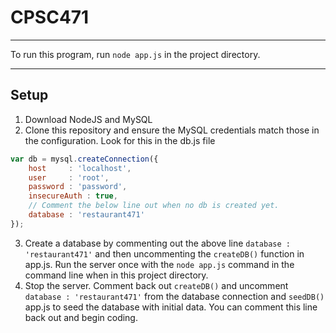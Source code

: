 # CPSC471
----

To run this program, run `node app.js` in the project directory.

----
## Setup
1. Download NodeJS and MySQL
2. Clone this repository and ensure the MySQL credentials match those in the configuration. Look for this in the db.js file
```javascript
var db = mysql.createConnection({
    host     : 'localhost',
    user     : 'root',
    password : 'password',
    insecureAuth : true,
    // Comment the below line out when no db is created yet.
    database : 'restaurant471'
});
```
3. Create a database by commenting out the above line `database : 'restaurant471'` and then uncommenting the `createDB()` function in app.js. Run the server once with the `node app.js` command in the command line when in this project directory.
4. Stop the server. Comment back out `createDB()` and uncomment `database : 'restaurant471'` from the database connection and `seedDB()` app.js to seed the database with initial data. You can comment this line back out and begin coding. 
